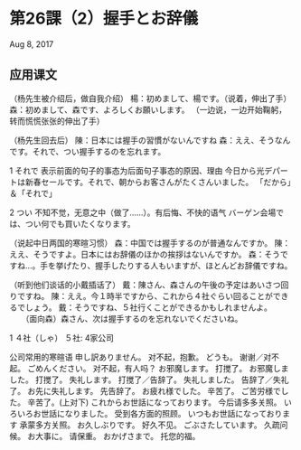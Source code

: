 # 第26課（2）握手とお辞儀

Aug 8, 2017

## 应用课文
（杨先生被介绍后，做自我介绍）
楊：初めまして、楊です。（说着，伸出了手）
森：初めまして、森です、よろしくお願いします。
（一边说，一边开始鞠躬，转而慌慌张张的伸出了手）

（杨先生回去后）
陳：日本には握手の習慣がないんですね
森：ええ、そうなんです。それで、つい握手するのを忘れます。

1
それで
表示前面的句子的事态为后面句子事态的原因、理由
今日から光デパートは新春セールです。それで、朝からお客さんがたくさんいました。
「だから」＆「それで」

2
つい
不知不觉，无意之中（做了……）。有后悔、不快的语气
バーゲン会場では、つい何でも買いたくなります。

（说起中日两国的寒暄习惯）
森：中国では握手するのが普通なんですか。
陳：ええ、そうですよ。日本にはお辞儀のほかの挨拶はないんですか。
森：そうですね...。手を挙げたり、握手したりする人もいますが、ほとんどお辞儀ですね。

（听到他们谈话的小戴插话了）
戴：陳さん、森さんの午後の予定はあいさつ回りですね。
陳：ええ。今１時半ですから、これから４社ぐらい回ることができるでしょう。
戴：そうですね、５社行くことができるかもしれませんよ。
　　（面向森）森さん、次は握手するのを忘れないでくださいね。

1
４社（しゃ） ５社: 4家公司



公司常用的寒暄语
申し訳ありません。	对不起，抱歉。
どうも。	谢谢／对不起。
ごめんください。	对不起，有人吗？
お邪魔します。	打搅了。
お邪魔しました。	打搅了。
失礼します。	打搅了／告辞了。
失礼しました。	告辞了／失礼了。
お先に失礼します。	先告辞了。
お疲れ様でした。	辛苦了。
ご苦労様でした。	辛苦了。(上对下)
これからお世話になっております。	今后请多多关照。
いろいろお世話になりました。	受到各方面的照顾。
いつもお世話になっております	承蒙多方关照。
お久しぶりです。	好久不见。
ごぶさたしています。	久疏问候。
お大事に。	请保重。
おかげさまで。	托您的福。
